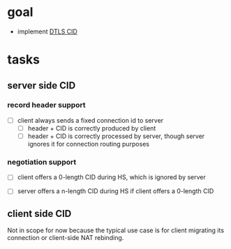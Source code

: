 # goal

- implement [DTLS CID](https://datatracker.ietf.org/doc/draft-ietf-tls-dtls-connection-id/)

# tasks

## server side CID

### record header support
- [ ] client always sends a fixed connection id to server
  - [ ] header + CID is correctly produced by client
  - [ ] header + CID is correctly processed by server, though server ignores it
        for connection routing purposes

### negotiation support
- [ ] client offers a 0-length CID during HS, which is ignored by server
- [ ] server offers a n-length CID during HS if client offers a 0-length CID


## client side CID

Not in scope for now because the typical use case is for client migrating its
connection or client-side NAT rebinding.

